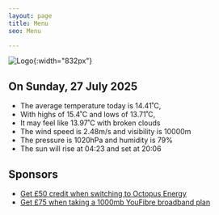```yaml
---
layout: page
title: Menu
seo: Menu

---
```


![Logo](/images/logo.jpg){:width="832px"}

<!-- weather_marker starts -->
## On Sunday, 27 July 2025

- The average temperature today is 14.41˚C,
- With highs of 15.4˚C and lows of 13.71˚C,
- It may feel like 13.97˚C with broken clouds
- The wind speed is 2.48m/s and visibility is 10000m
- The pressure is 1020hPa and humidity is 79%
- The sun will rise at 04:23 and set at 20:06

<!-- weather_marker ends -->

## Sponsors

- [Get £50 credit when switching to Octopus Energy](https://bit.ly/3oD1nnS)
- [Get £75 when taking a 1000mb YouFibre broadband plan](https://aklam.io/91zWhU?)
